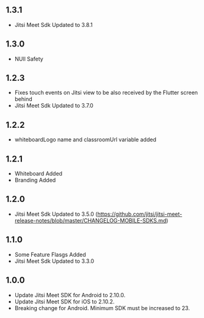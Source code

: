 ## 1.3.1
* Jitsi Meet Sdk Updated to 3.8.1

## 1.3.0
* NUll Safety

## 1.2.3
* Fixes touch events on Jitsi view to be also received by the Flutter screen behind
* Jitsi Meet Sdk Updated to 3.7.0

## 1.2.2
* whiteboardLogo name and classroomUrl variable added

## 1.2.1
* Whiteboard Added
* Branding Added

## 1.2.0
* Jitsi Meet Sdk Updated to 3.5.0 (https://github.com/jitsi/jitsi-meet-release-notes/blob/master/CHANGELOG-MOBILE-SDKS.md)

## 1.1.0
* Some Feature Flasgs Added
* Jitsi Meet Sdk Updated to 3.3.0

## 1.0.0
* Update Jitsi Meet SDK for Android to 2.10.0.
* Update Jitsi Meet SDK for iOS to 2.10.2.
* Breaking change for Android. Minimum SDK must be increased to 23.
